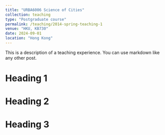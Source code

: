 ```yaml
---
title: "URBA6006 Science of Cities"
collection: teaching
type: "Postgraduate course"
permalink: /teaching/2014-spring-teaching-1
venue: "HKU, KB730"
date: 2024-09-01
location: "Hong Kong"
---
```


This is a description of a teaching experience. You can use markdown like any other post.

Heading 1
======

Heading 2
======

Heading 3
======
